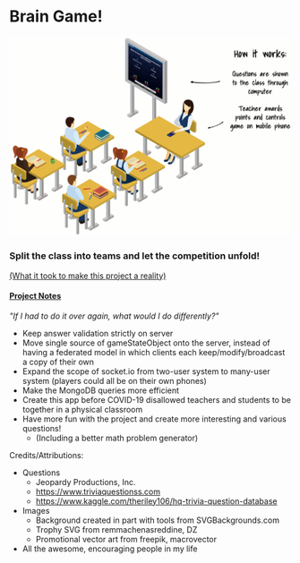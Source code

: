 # Brain Game!

![Explanation Animation](client/public/images/classroom_animation.gif?raw=true "How it Works")

### Split the class into teams and let the competition unfold!

[(What it took to make this project a reality)](client/public/images/classroom_animation.gif?raw=true)

#### [Project Notes](project-notes.txt)

*"If I had to do it over again, what would I do differently?"*
* Keep answer validation strictly on server
* Move single source of gameStateObject onto the server, instead of having a federated model in which clients each keep/modify/broadcast a copy of their own
* Expand the scope of socket.io from two-user system to many-user system (players could all be on their own phones)
* Make the MongoDB queries more efficient
* Create this app before COVID-19 disallowed teachers and students to be together in a physical classroom
* Have more fun with the project and create more interesting and various questions!
  * (Including a better math problem generator)

Credits/Attributions:
* Questions
  * Jeopardy Productions, Inc.
  * https://www.triviaquestionss.com
  * https://www.kaggle.com/theriley106/hq-trivia-question-database
* Images
  * Background created in part with tools from SVGBackgrounds.com
  * Trophy SVG from remmachenasreddine, DZ
  * Promotional vector art from freepik, macrovector
* All the awesome, encouraging people in my life
